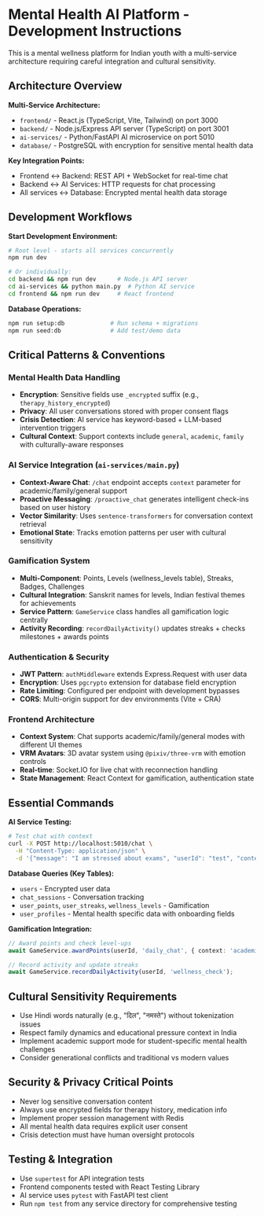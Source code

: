 <!-- Use this file to provide workspace-specific custom instructions to Copilot. For more details, visit https://code.visualstudio.com/docs/copilot/copilot-customization#_use-a-githubcopilotinstructionsmd-file -->

# Mental Health AI Platform - Development Instructions

This is a mental wellness platform for Indian youth with a multi-service architecture requiring careful integration and cultural sensitivity.

## Architecture Overview

**Multi-Service Architecture:**
- `frontend/` - React.js (TypeScript, Vite, Tailwind) on port 3000
- `backend/` - Node.js/Express API server (TypeScript) on port 3001  
- `ai-services/` - Python/FastAPI AI microservice on port 5010
- `database/` - PostgreSQL with encryption for sensitive mental health data

**Key Integration Points:**
- Frontend ↔ Backend: REST API + WebSocket for real-time chat
- Backend ↔ AI Services: HTTP requests for chat processing
- All services ↔ Database: Encrypted mental health data storage

## Development Workflows

**Start Development Environment:**
```bash
# Root level - starts all services concurrently
npm run dev

# Or individually:
cd backend && npm run dev      # Node.js API server
cd ai-services && python main.py  # Python AI service  
cd frontend && npm run dev     # React frontend
```

**Database Operations:**
```bash
npm run setup:db             # Run schema + migrations
npm run seed:db              # Add test/demo data
```

## Critical Patterns & Conventions

### Mental Health Data Handling
- **Encryption**: Sensitive fields use `_encrypted` suffix (e.g., `therapy_history_encrypted`)
- **Privacy**: All user conversations stored with proper consent flags
- **Crisis Detection**: AI service has keyword-based + LLM-based intervention triggers
- **Cultural Context**: Support contexts include `general`, `academic`, `family` with culturally-aware responses

### AI Service Integration (`ai-services/main.py`)
- **Context-Aware Chat**: `/chat` endpoint accepts `context` parameter for academic/family/general support
- **Proactive Messaging**: `/proactive_chat` generates intelligent check-ins based on user history
- **Vector Similarity**: Uses `sentence-transformers` for conversation context retrieval
- **Emotional State**: Tracks emotion patterns per user with cultural sensitivity

### Gamification System
- **Multi-Component**: Points, Levels (wellness_levels table), Streaks, Badges, Challenges
- **Cultural Integration**: Sanskrit names for levels, Indian festival themes for achievements
- **Service Pattern**: `GameService` class handles all gamification logic centrally
- **Activity Recording**: `recordDailyActivity()` updates streaks + checks milestones + awards points

### Authentication & Security
- **JWT Pattern**: `authMiddleware` extends Express.Request with user data
- **Encryption**: Uses `pgcrypto` extension for database field encryption
- **Rate Limiting**: Configured per endpoint with development bypasses
- **CORS**: Multi-origin support for dev environments (Vite + CRA)

### Frontend Architecture
- **Context System**: Chat supports academic/family/general modes with different UI themes
- **VRM Avatars**: 3D avatar system using `@pixiv/three-vrm` with emotion controls
- **Real-time**: Socket.IO for live chat with reconnection handling
- **State Management**: React Context for gamification, authentication state

## Essential Commands

**AI Service Testing:**
```bash
# Test chat with context
curl -X POST http://localhost:5010/chat \
  -H "Content-Type: application/json" \
  -d '{"message": "I am stressed about exams", "userId": "test", "context": "academic"}'
```

**Database Queries (Key Tables):**
- `users` - Encrypted user data
- `chat_sessions` - Conversation tracking  
- `user_points`, `user_streaks`, `wellness_levels` - Gamification
- `user_profiles` - Mental health specific data with onboarding fields

**Gamification Integration:**
```typescript
// Award points and check level-ups
await GameService.awardPoints(userId, 'daily_chat', { context: 'academic' });

// Record activity and update streaks  
await GameService.recordDailyActivity(userId, 'wellness_check');
```

## Cultural Sensitivity Requirements
- Use Hindi words naturally (e.g., "दिल", "नमस्ते") without tokenization issues
- Respect family dynamics and educational pressure context in India
- Implement academic support mode for student-specific mental health challenges
- Consider generational conflicts and traditional vs modern values

## Security & Privacy Critical Points
- Never log sensitive conversation content
- Always use encrypted fields for therapy history, medication info
- Implement proper session management with Redis
- All mental health data requires explicit user consent
- Crisis detection must have human oversight protocols

## Testing & Integration
- Use `supertest` for API integration tests
- Frontend components tested with React Testing Library
- AI service uses `pytest` with FastAPI test client
- Run `npm test` from any service directory for comprehensive testing
